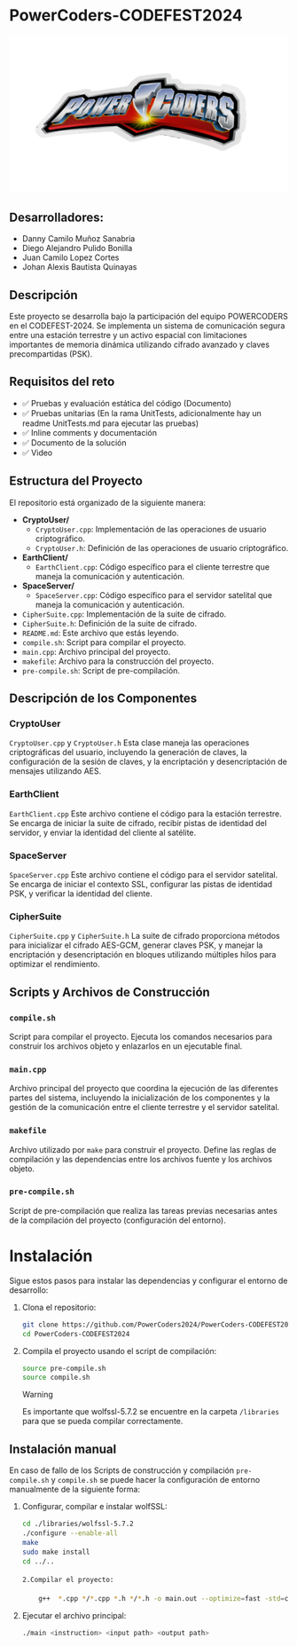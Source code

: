 # PowerCoders-CODEFEST2024

![PowerCodersLogo](./PowerCodersLogo.png)

## Desarrolladores:

- Danny Camilo Muñoz Sanabria
- Diego Alejandro Pulido Bonilla
- Juan Camilo Lopez Cortes
- Johan Alexis Bautista Quinayas

## Descripción

Este proyecto se desarrolla bajo la participación del equipo POWERCODERS en el CODEFEST-2024. Se implementa un sistema de comunicación segura entre una estación terrestre y un activo espacial con limitaciones importantes de memoria dinámica utilizando cifrado avanzado y claves precompartidas (PSK).

## Requisitos del reto

- ✅ Pruebas y evaluación estática del código (Documento)
- ✅ Pruebas unitarias (En la rama UnitTests, adicionalmente hay un readme UnitTests.md para ejecutar las pruebas)
- ✅ Inline comments y documentación
- ✅ Documento de la solución
- ✅ Video

## Estructura del Proyecto

El repositorio está organizado de la siguiente manera:

- **CryptoUser/**
  - `CryptoUser.cpp`: Implementación de las operaciones de usuario criptográfico.
  - `CryptoUser.h`: Definición de las operaciones de usuario criptográfico.
- **EarthClient/**
  - `EarthClient.cpp`: Código específico para el cliente terrestre que maneja la comunicación y autenticación.
- **SpaceServer/**
  - `SpaceServer.cpp`: Código específico para el servidor satelital que maneja la comunicación y autenticación.
- `CipherSuite.cpp`: Implementación de la suite de cifrado.
- `CipherSuite.h`: Definición de la suite de cifrado.
- `README.md`: Este archivo que estás leyendo.
- `compile.sh`: Script para compilar el proyecto.
- `main.cpp`: Archivo principal del proyecto.
- `makefile`: Archivo para la construcción del proyecto.
- `pre-compile.sh`: Script de pre-compilación.

## Descripción de los Componentes

### CryptoUser

`CryptoUser.cpp` y `CryptoUser.h`
Esta clase maneja las operaciones criptográficas del usuario, incluyendo la generación de claves, la configuración de la sesión de claves, y la encriptación y desencriptación de mensajes utilizando AES.

### EarthClient

`EarthClient.cpp`
Este archivo contiene el código para la estación terrestre. Se encarga de iniciar la suite de cifrado, recibir pistas de identidad del servidor, y enviar la identidad del cliente al satélite.

### SpaceServer

`SpaceServer.cpp`
Este archivo contiene el código para el servidor satelital. Se encarga de iniciar el contexto SSL, configurar las pistas de identidad PSK, y verificar la identidad del cliente.

### CipherSuite

`CipherSuite.cpp` y `CipherSuite.h`
La suite de cifrado proporciona métodos para inicializar el cifrado AES-GCM, generar claves PSK, y manejar la encriptación y desencriptación en bloques utilizando múltiples hilos para optimizar el rendimiento.

## Scripts y Archivos de Construcción

### `compile.sh`

Script para compilar el proyecto. Ejecuta los comandos necesarios para construir los archivos objeto y enlazarlos en un ejecutable final.

### `main.cpp`

Archivo principal del proyecto que coordina la ejecución de las diferentes partes del sistema, incluyendo la inicialización de los componentes y la gestión de la comunicación entre el cliente terrestre y el servidor satelital.

### `makefile`

Archivo utilizado por `make` para construir el proyecto. Define las reglas de compilación y las dependencias entre los archivos fuente y los archivos objeto.

### `pre-compile.sh`

Script de pre-compilación que realiza las tareas previas necesarias antes de la compilación del proyecto (configuración del entorno).

# Instalación

Sigue estos pasos para instalar las dependencias y configurar el entorno de desarrollo:

1. Clona el repositorio:

   ```sh
   git clone https://github.com/PowerCoders2024/PowerCoders-CODEFEST2024.git
   cd PowerCoders-CODEFEST2024

   ```

2. Compila el proyecto usando el script de compilación:
   ```sh
   source pre-compile.sh
   source compile.sh
    ```
   > [!WARNING]
   > Es importante que wolfssl-5.7.2 se encuentre en la carpeta `/libraries` para que se pueda compilar correctamente.

## Instalación manual

En caso de fallo de los Scripts de construcción y compilación `pre-compile.sh` y `compile.sh` se puede hacer la configuración de entorno manualmente de la siguiente forma:

1.  Configurar, compilar e instalar wolfSSL:

    ```sh
    cd ./libraries/wolfssl-5.7.2
    ./configure --enable-all
    make
    sudo make install
    cd ../..
    
    2.Compilar el proyecto:

        g++  *.cpp */*.cpp *.h */*.h -o main.out --optimize=fast -std=c++20 -lwolfssl

    ```

2.  Ejecutar el archivo principal:

    ```sh
    ./main <instruction> <input path> <output path>
    ```
